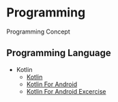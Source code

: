 # Programming
Programming Concept

## Programming Language
- Kotlin
  - [Kotlin](https://github.com/HidayatRivai2020/kotlin)
  - [Kotlin For Android](https://github.com/HidayatRivai2020/Kotlin_for_Android)
  - [Kotlin For Android Excercise](https://github.com/HidayatRivai2020/kotlin_android_exercise)
